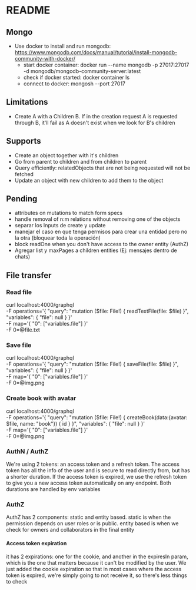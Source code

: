 # README

## Mongo

- Use docker to install and run mongodb: https://www.mongodb.com/docs/manual/tutorial/install-mongodb-community-with-docker/
  - start docker container: docker run --name mongodb -p 27017:27017 -d mongodb/mongodb-community-server:latest
  - check if docker started: docker container ls
  - connect to docker: mongosh --port 27017

## Limitations

- Create A with a Children B. If in the creation request A is requested through B, it'll fail as A doesn't exist when we look for B's children

## Supports

- Create an object together with it's children
- Go from parent to children and from children to parent
- Query efficiently: relatedObjects that are not being requested will not be fetched
- Update an object with new children to add them to the object

## Pending

- attributes on mutations to match form specs
- handle removal of n:m relations without removing one of the objects
- separar los Inputs de create y update
- manejar el caso en que tenga permisos para crear una entidad pero no la otra (bloquear toda la operación)
- block readOne when you don't have access to the owner entity (AuthZ)
- Agregar list y maxPages a children entities (Ej: mensajes dentro de chats)

## File transfer

### Read file

curl localhost:4000/graphql \
 -F operations='{ "query": "mutation ($file: File!) { readTextFile(file: $file) }", "variables": { "file": null } }' \
 -F map='{ "0": ["variables.file"] }' \
 -F 0=@file.txt

### Save file

curl localhost:4000/graphql \
 -F operations='{ "query": "mutation ($file: File!) { saveFile(file: $file) }", "variables": { "file": null } }' \
 -F map='{ "0": ["variables.file"] }' \
 -F 0=@img.png

### Create book with avatar

curl localhost:4000/graphql \
 -F operations='{ "query": "mutation ($file: File!) { createBook(data:{avatar: $file, name: \"book\"}) { id } }", "variables": { "file": null } }' \
 -F map='{ "0": ["variables.file"] }' \
 -F 0=@img.png

### AuthN / AuthZ

We're using 2 tokens: an access token and a refresh token. The access token has all the info of the user and is secure to read directly from, but has a shorter duration. If the access token is expired, we use the refresh token to give you a new access token automatically on any endpoint. Both durations are handled by env variables

### AuthZ

AuthZ has 2 components: static and entity based. static is when the permission depends on user roles or is public. entity based is when we check for owners and collaborators in the final entity

#### Access token expiration

it has 2 expirations: one for the cookie, and another in the expiresIn param, which is the one that matters because it can't be modified by the user. We just added the cookie expiration so that in most cases where the access token is expired, we're simply going to not receive it, so there's less things to check

###
